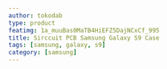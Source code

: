```yaml
---
author: tokodab
type: product
featimg: 1a_muuBas0MaTB4HiEFZ5DajNCxCf_995
title: Sirccuit PCB Samsung Galaxy S9 Case
tags: [samsung, galaxy, s9]
category: [samsung]
---
```

